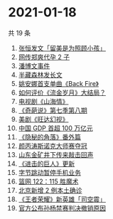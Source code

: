 # 2021-01-18

共 19 条

<!-- BEGIN -->
<!-- 最后更新时间 Mon Jan 18 2021 16:28:43 GMT+0800 (CST) -->
1. [张恒发文「留美是为照顾小孩」](https://www.zhihu.com/search?q=张恒)
1. [网传郑爽代孕 2 子](https://www.zhihu.com/search?q=郑爽)
1. [潘博文事件](https://www.zhihu.com/search?q=潘博文事件)
1. [半藏森林发长文](https://www.zhihu.com/search?q=半藏森林)
1. [姚安娜首支单曲《Back Fire》](https://www.zhihu.com/search?q=姚安娜)
1. [如何评价《流金岁月》大结局？](https://www.zhihu.com/search?q=流金岁月)
1. [电视剧《山海情》](https://www.zhihu.com/search?q=山海情)
1. [《奇葩说》第七季第八期](https://www.zhihu.com/search?q=奇葩说)
1. [美剧《旺达幻视》](https://www.zhihu.com/search?q=旺达幻视)
1. [中国 GDP 首超 100 万亿元](https://www.zhihu.com/search?q=中国gdp)
1. [《隐秘的角落》番外篇](https://www.zhihu.com/search?q=隐秘的角落)
1. [颜丙涛斯诺克大师赛夺冠](https://www.zhihu.com/search?q=颜丙涛)
1. [山东金矿井下传来敲击回声](https://www.zhihu.com/search?q=金矿事故)
1. [《进击的巨人》更新](https://www.zhihu.com/search?q=进击的巨人最终季)
1. [字节跳动暂停手机业务](https://www.zhihu.com/search?q=字节跳动)
1. [篮网 122：115 胜魔术](https://www.zhihu.com/search?q=哈登)
1. [北京新增 2 例本土确诊](https://www.zhihu.com/search?q=北京新增)
1. [《王者荣耀》新英雄「司空震」](https://www.zhihu.com/search?q=司空震)
1. [官方公布孙杨禁赛判决撤销原因](https://www.zhihu.com/search?q=孙杨)
<!-- END -->
